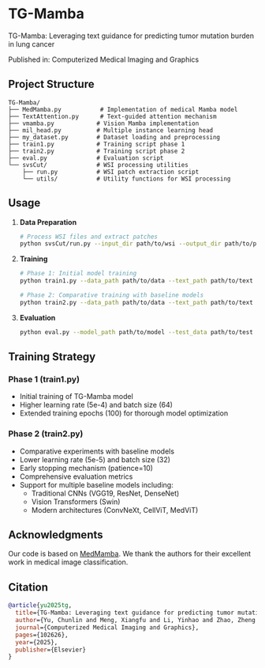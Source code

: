 # TG-Mamba

TG-Mamba: Leveraging text guidance for predicting tumor mutation burden in lung cancer

Published in: Computerized Medical Imaging and Graphics

## Project Structure

```
TG-Mamba/
├── MedMamba.py           # Implementation of medical Mamba model
├── TextAttention.py      # Text-guided attention mechanism
├── vmamba.py            # Vision Mamba implementation
├── mil_head.py          # Multiple instance learning head
├── my_dataset.py        # Dataset loading and preprocessing
├── train1.py            # Training script phase 1
├── train2.py            # Training script phase 2
├── eval.py              # Evaluation script
└── svsCut/              # WSI processing utilities
    ├── run.py           # WSI patch extraction script
    └── utils/           # Utility functions for WSI processing
```

## Usage

1. **Data Preparation**
   ```bash
   # Process WSI files and extract patches
   python svsCut/run.py --input_dir path/to/wsi --output_dir path/to/patches
   ```

2. **Training**
   ```bash
   # Phase 1: Initial model training
   python train1.py --data_path path/to/data --text_path path/to/text --batch-size 64 --lr 5e-4 --epochs 100

   # Phase 2: Comparative training with baseline models
   python train2.py --data_path path/to/data --text_path path/to/text --batch-size 64 --lr 5e-5 --epochs 100
   ```

3. **Evaluation**
   ```bash
   python eval.py --model_path path/to/model --test_data path/to/test
   ```

## Training Strategy

### Phase 1 (train1.py)
- Initial training of TG-Mamba model
- Higher learning rate (5e-4) and batch size (64)
- Extended training epochs (100) for thorough model optimization

### Phase 2 (train2.py)
- Comparative experiments with baseline models
- Lower learning rate (5e-5) and batch size (32)
- Early stopping mechanism (patience=10)
- Comprehensive evaluation metrics
- Support for multiple baseline models including:
  - Traditional CNNs (VGG19, ResNet, DenseNet)
  - Vision Transformers (Swin)
  - Modern architectures (ConvNeXt, CellViT, MedViT)

## Acknowledgments

Our code is based on [MedMamba](https://github.com/YubiaoYue/MedMamba). We thank the authors for their excellent work in medical image classification.

## Citation

```bibtex
@article{yu2025tg,
  title={TG-Mamba: Leveraging text guidance for predicting tumor mutation burden in lung cancer},
  author={Yu, Chunlin and Meng, Xiangfu and Li, Yinhao and Zhao, Zheng and Zhang, Yongqin},
  journal={Computerized Medical Imaging and Graphics},
  pages={102626},
  year={2025},
  publisher={Elsevier}
}
```

